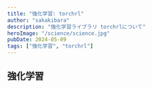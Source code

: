 ```yaml
---
title: "強化学習: torchrl"
author: "sakakibara"
description: "強化学習ライブラリ torchrlについて"
heroImage: "/science/science.jpg"
pubDate: 2024-05-09
tags: ["強化学習", "torchrl"]
---
```


## 強化学習
